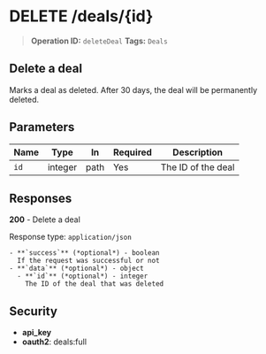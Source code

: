 # DELETE /deals/{id}

> **Operation ID:** `deleteDeal`
> **Tags:** `Deals`

## Delete a deal

Marks a deal as deleted. After 30 days, the deal will be permanently deleted.

## Parameters

| Name | Type | In | Required | Description |
|------|------|-------|----------|-------------|
| `id` | integer | path | Yes | The ID of the deal |

## Responses

**200** - Delete a deal

Response type: `application/json`

```
- **`success`** (*optional*) - boolean
  If the request was successful or not
- **`data`** (*optional*) - object
  - **`id`** (*optional*) - integer
    The ID of the deal that was deleted
```


## Security

- **api_key**
- **oauth2**: deals:full